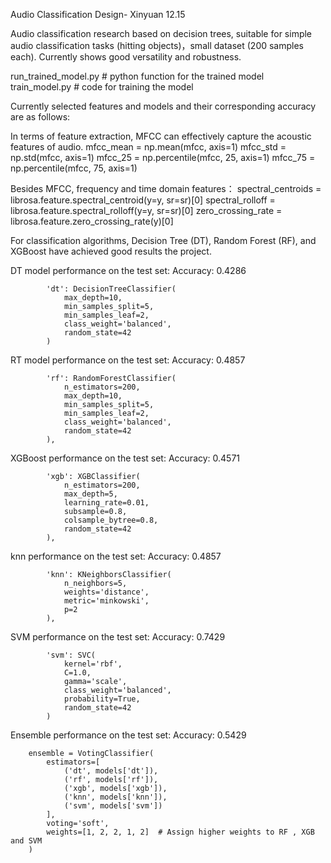 Audio Classification Design- Xinyuan 12.15

Audio classification research based on decision trees, suitable for simple audio classification tasks (hitting objects)，small dataset (200 samples each). Currently shows good versatility and robustness.

run_trained_model.py # python function for the trained model
train_model.py # code for training the model

Currently selected features and models and their corresponding accuracy are as follows:

In terms of feature extraction,
MFCC can effectively capture the acoustic features of audio.
        mfcc_mean = np.mean(mfcc, axis=1)
        mfcc_std = np.std(mfcc, axis=1)
        mfcc_25 = np.percentile(mfcc, 25, axis=1)
        mfcc_75 = np.percentile(mfcc, 75, axis=1)
        
Besides MFCC, frequency and time domain features：
        spectral_centroids = librosa.feature.spectral_centroid(y=y, sr=sr)[0]
        spectral_rolloff = librosa.feature.spectral_rolloff(y=y, sr=sr)[0]
        zero_crossing_rate = librosa.feature.zero_crossing_rate(y)[0]

For classification algorithms, Decision Tree (DT), Random Forest (RF), and XGBoost have achieved good results the project.

DT model performance on the test set: Accuracy: 0.4286

            'dt': DecisionTreeClassifier(
                max_depth=10,
                min_samples_split=5,
                min_samples_leaf=2,
                class_weight='balanced',
                random_state=42
            )
            
RT model performance on the test set: Accuracy: 0.4857

            'rf': RandomForestClassifier(
                n_estimators=200,
                max_depth=10,
                min_samples_split=5,
                min_samples_leaf=2,
                class_weight='balanced',
                random_state=42
            ),
            
XGBoost performance on the test set: Accuracy: 0.4571

            'xgb': XGBClassifier(
                n_estimators=200,
                max_depth=5,
                learning_rate=0.01,
                subsample=0.8,
                colsample_bytree=0.8,
                random_state=42
            ),
        
knn performance on the test set: Accuracy:  0.4857

            'knn': KNeighborsClassifier(
                n_neighbors=5,
                weights='distance',
                metric='minkowski',
                p=2
            ),

SVM performance on the test set: Accuracy:   0.7429

            'svm': SVC(
                kernel='rbf',
                C=1.0,
                gamma='scale',
                class_weight='balanced',
                probability=True,
                random_state=42
            )

Ensemble performance on the test set: Accuracy:   0.5429

        ensemble = VotingClassifier(
            estimators=[
                ('dt', models['dt']),
                ('rf', models['rf']),
                ('xgb', models['xgb']),
                ('knn', models['knn']),
                ('svm', models['svm'])
            ],
            voting='soft',
            weights=[1, 2, 2, 1, 2]  # Assign higher weights to RF , XGB and SVM
        )



